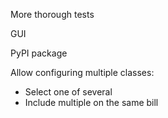 More thorough tests

GUI

PyPI package

Allow configuring multiple classes:
  * Select one of several
  * Include multiple on the same bill
